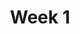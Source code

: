---
    title: Week 1
    weekNumber: 1
    days:
      - date: 2021-9-28
        events:
          "**LEC 2**{: .label .label-lecture } [Minimizing Mean Absolute Error](../resources/lecture/lec02.pdf) ([code](http://datahub.ucsd.edu/user-redirect/git-sync?repo=https://github.com/dsc-courses/dsc40a-2021-fa&subPath=lectures/lec02/lec02.ipynb))":
            "[Ch. 1, Pages 5-9](resources/notes/notes_chapter_1.pdf#page=5)"
      - date: 2021-09-29
        events:
          "**DISC 1**{: .label .label-disc} **[Mathematical Foundations (due 9/30)](../resources/groupwork/groupwork01.pdf)**":
      - date: 2021-9-30
        events:
          "**LEC 3**{: .label .label-lecture } Mean Squared Error, Spread, The Modeling Process":
            "[Ch. 1, Pages 9-12](resources/notes/notes_chapter_1.pdf#page=8)"
---